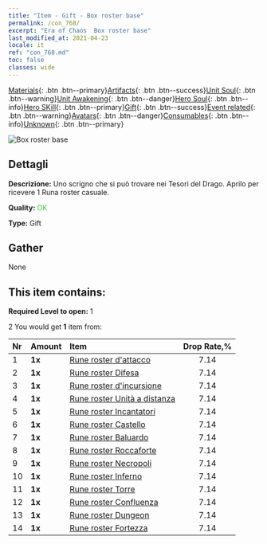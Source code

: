 ```yaml
---
title: "Item - Gift - Box roster base"
permalink: /con_768/
excerpt: "Era of Chaos  Box roster base"
last_modified_at: 2021-04-23
locale: it
ref: "con_768.md"
toc: false
classes: wide
---
```

 [Materials](/ItemsIT/){: .btn .btn--primary}[Artifacts](/ItemsIT/Artifacts/){: .btn .btn--success}[Unit Soul](/ItemsIT/UnitSoul/){: .btn .btn--warning}[Unit Awakening](/ItemsIT/UnitAwakening/){: .btn .btn--danger}[Hero Soul](/ItemsIT/HeroSoul/){: .btn .btn--info}[Hero SKill](/ItemsIT/HeroSkill/){: .btn .btn--primary}[Gift](/ItemsIT/Gift/){: .btn .btn--success}[Event related](/ItemsIT/Events/){: .btn .btn--warning}[Avatars](/ItemsIT/Avatars/){: .btn .btn--danger}[Consumables](/ItemsIT/Consumables/){: .btn .btn--info}[Unknown](/ItemsIT/Unknown/){: .btn .btn--primary}

 ![Box roster base](/images/t/i_tujianhezi1.png)

## Dettagli
 **Descrizione:** Uno scrigno che si può trovare nei Tesori del Drago. Aprilo per ricevere 1 Runa roster casuale.

 **Quality:** <span style="color: #32CD32">OK</span>

 **Type:** Gift

## Gather

  None

## This item contains:

 **Required Level to open:** 1

 2 You would get **1** item  from:

  | Nr | Amount |     Item    | Drop Rate,% |
  |:---|:-------|:------------|:---------:|
  | 1 |  **1x** | [Rune roster d'attacco](/ItemsIT/con_734/) | 7.14 | 
  | 2 |  **1x** | [Rune roster Difesa](/ItemsIT/con_739/) | 7.14 | 
  | 3 |  **1x** | [Rune roster d'incursione](/ItemsIT/con_741/) | 7.14 | 
  | 4 |  **1x** | [Rune roster Unità a distanza](/ItemsIT/con_742/) | 7.14 | 
  | 5 |  **1x** | [Rune roster Incantatori](/ItemsIT/con_746/) | 7.14 | 
  | 6 |  **1x** | [Rune roster Castello](/ItemsIT/con_752/) | 7.14 | 
  | 7 |  **1x** | [Rune roster Baluardo](/ItemsIT/con_753/) | 7.14 | 
  | 8 |  **1x** | [Rune roster Roccaforte](/ItemsIT/con_754/) | 7.14 | 
  | 9 |  **1x** | [Rune roster Necropoli](/ItemsIT/con_755/) | 7.14 | 
  | 10 |  **1x** | [Rune roster Inferno](/ItemsIT/con_777/) | 7.14 | 
  | 11 |  **1x** | [Rune roster Torre](/ItemsIT/con_785/) | 7.14 | 
  | 12 |  **1x** | [Rune roster Confluenza](/ItemsIT/con_791/) | 7.14 | 
  | 13 |  **1x** | [Rune roster Dungeon](/ItemsIT/con_792/) | 7.14 | 
  | 14 |  **1x** | [Rune roster Fortezza](/ItemsIT/con_818/) | 7.14 | 
